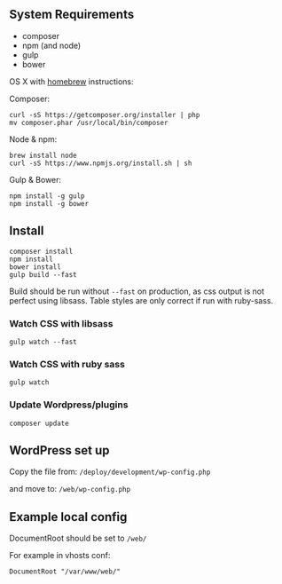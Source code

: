 ## System Requirements

* composer
* npm (and node)
* gulp
* bower

OS X with [homebrew](http://brew.sh/) instructions:

Composer:
```
curl -sS https://getcomposer.org/installer | php
mv composer.phar /usr/local/bin/composer
```

Node & npm:
```
brew install node
curl -sS https://www.npmjs.org/install.sh | sh
```

Gulp & Bower:
```
npm install -g gulp
npm install -g bower
```


## Install
```
composer install
npm install
bower install
gulp build --fast
```

Build should be run without `--fast` on production, as css output is not perfect using libsass. Table styles are only correct if run with ruby-sass.

### Watch CSS with libsass
```
gulp watch --fast
```

### Watch CSS with ruby sass
```
gulp watch
```

### Update Wordpress/plugins
```
composer update
```


## WordPress set up

Copy the file from:
`/deploy/development/wp-config.php`

and move to:
`/web/wp-config.php`


## Example local config

DocumentRoot should be set to `/web/`

For example in vhosts conf:
```
DocumentRoot "/var/www/web/"
```
